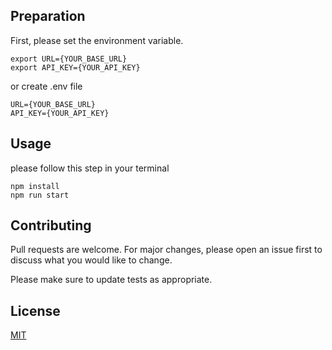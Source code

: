 ## Preparation
First, please set the environment variable.
```
export URL={YOUR_BASE_URL}
export API_KEY={YOUR_API_KEY}
```
or create .env file
```
URL={YOUR_BASE_URL}
API_KEY={YOUR_API_KEY}
```

## Usage
please follow this step in your terminal
```
npm install
npm run start
```

## Contributing
Pull requests are welcome. For major changes, please open an issue first to discuss what you would like to change.

Please make sure to update tests as appropriate.

## License
[MIT](https://choosealicense.com/licenses/mit/)


